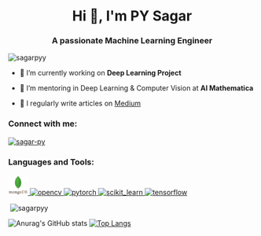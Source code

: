 <h1 align="center">Hi 👋, I'm PY Sagar</h1>
<h3 align="center">A passionate Machine Learning Engineer</h3>

<p align="left"> <img src="https://komarev.com/ghpvc/?username=sagarpyy&label=Profile%20views&color=0e75b6&style=flat" alt="sagarpyy" /> </p>

- 🔭 I’m currently working on **Deep Learning Project**

- 🤝 I’m mentoring in Deep Learning & Computer Vision at **AI Mathematica** 

- 📝 I regularly write articles on [Medium](Medium)

<h3 align="left">Connect with me:</h3>
<p align="left">
<a href="https://linkedin.com/in/sagar-py" target="blank"><img align="center" src="https://cdn.jsdelivr.net/npm/simple-icons@3.0.1/icons/linkedin.svg" alt="sagar-py" height="30" width="40" /></a>
</p>

<h3 align="left">Languages and Tools:</h3>
<p align="left"> <a href="https://www.mongodb.com/" target="_blank"> <img src="https://raw.githubusercontent.com/devicons/devicon/master/icons/mongodb/mongodb-original-wordmark.svg" alt="mongodb" width="40" height="40"/> </a> <a href="https://opencv.org/" target="_blank"> <img src="https://www.vectorlogo.zone/logos/opencv/opencv-icon.svg" alt="opencv" width="40" height="40"/> </a> <a href="https://pytorch.org/" target="_blank"> <img src="https://www.vectorlogo.zone/logos/pytorch/pytorch-icon.svg" alt="pytorch" width="40" height="40"/> </a> <a href="https://scikit-learn.org/" target="_blank"> <img src="https://upload.wikimedia.org/wikipedia/commons/0/05/Scikit_learn_logo_small.svg" alt="scikit_learn" width="40" height="40"/> </a> <a href="https://www.tensorflow.org" target="_blank"> <img src="https://www.vectorlogo.zone/logos/tensorflow/tensorflow-icon.svg" alt="tensorflow" width="40" height="40"/> </a> </p>

<p>&nbsp;<img align="center" src="https://github-readme-stats.vercel.app/api?username=sagarpyy&show_icons=true&locale=en" alt="sagarpyy" /></p>

![Anurag's GitHub stats](https://github-readme-stats.vercel.app/api?username=sagarpyy&show_icons=true&theme=radical)
[![Top Langs](https://github-readme-stats.vercel.app/api/top-langs/?username=sagarpyy)](https://github.com/anuraghazra/github-readme-stats)


